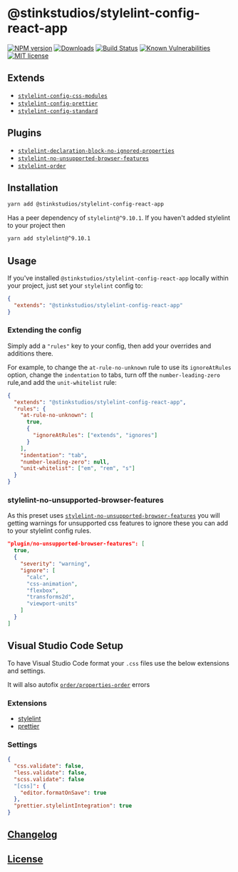 # @stinkstudios/stylelint-config-react-app

[![NPM version][npm-img]][npm-url] [![Downloads][downloads-img]][npm-url] [![Build Status][travis-img]][travis-url] [![Known Vulnerabilities][snyk-img]][snyk-url] [![MIT license][mit-img]][mit-url]

## Extends

- [`stylelint-config-css-modules`]
- [`stylelint-config-prettier`]
- [`stylelint-config-standard`]

## Plugins

- [`stylelint-declaration-block-no-ignored-properties`]
- [`stylelint-no-unsupported-browser-features`]
- [`stylelint-order`]

## Installation

```bash
yarn add @stinkstudios/stylelint-config-react-app
```

Has a peer dependency of `stylelint@^9.10.1`. If you haven't added stylelint to your project then

```bash
yarn add stylelint@^9.10.1
```

## Usage

If you've installed `@stinkstudios/stylelint-config-react-app` locally within your project, just set your `stylelint` config to:

```json
{
  "extends": "@stinkstudios/stylelint-config-react-app"
}
```

### Extending the config

Simply add a `"rules"` key to your config, then add your overrides and additions there.

For example, to change the `at-rule-no-unknown` rule to use its `ignoreAtRules` option, change the `indentation` to tabs, turn off the `number-leading-zero` rule,and add the `unit-whitelist` rule:

```json
{
  "extends": "@stinkstudios/stylelint-config-react-app",
  "rules": {
    "at-rule-no-unknown": [
      true,
      {
        "ignoreAtRules": ["extends", "ignores"]
      }
    ],
    "indentation": "tab",
    "number-leading-zero": null,
    "unit-whitelist": ["em", "rem", "s"]
  }
}
```

### stylelint-no-unsupported-browser-features

As this preset uses [`stylelint-no-unsupported-browser-features`](https://github.com/ismay/stylelint-no-unsupported-browser-features/tree/v3.0.0) you will getting warnings for unsupported css features to ignore these you can add to your stylelint config rules.

```json
"plugin/no-unsupported-browser-features": [
  true,
  {
    "severity": "warning",
    "ignore": [
      "calc",
      "css-animation",
      "flexbox",
      "transforms2d",
      "viewport-units"
    ]
  }
]
```

## Visual Studio Code Setup

To have Visual Studio Code format your `.css` files use the below extensions and settings.

It will also autofix [`order/properties-order`] errors

### Extensions

- [stylelint](https://marketplace.visualstudio.com/items?itemName=shinnn.stylelint)
- [prettier](https://marketplace.visualstudio.com/items?itemName=esbenp.prettier-vscode)

### Settings

```json
{
  "css.validate": false,
  "less.validate": false,
  "scss.validate": false
  "[css]": {
    "editor.formatOnSave": true
  },
  "prettier.stylelintIntegration": true
}
```

## [Changelog](https://github.com/Stinkstudios/npm-packages/blob/master/packages/stylelint-config-react-app/CHANGELOG.md)

## [License](https://github.com/Stinkstudios/npm-packages/blob/master/packages/stylelint-config-react-app/LICENSE)

[downloads-img]: https://img.shields.io/npm/dm/@stinkstudios/stylelint-config-react-app.svg?style=flat-square
[npm-img]: https://img.shields.io/npm/v/@stinkstudios/stylelint-config-react-app.svg?style=flat-square
[npm-url]: https://npmjs.org/package/@stinkstudios/stylelint-config-react-app
[travis-img]: https://travis-ci.com/Stinkstudios/npm-packages.svg?style=flat-square
[travis-url]: https://travis-ci.com/Stinkstudios/npm-packages
[snyk-img]: https://snyk.io/test/github/Stinkstudios/npm-packages/badge.svg?targetFile=packages%2Fstylelint-config-react-app%2Fpackage.json
[snyk-url]: https://snyk.io/test/github/Stinkstudios/npm-packages?targetFile=packages%2Fstylelint-config-react-app%2Fpackage.json
[mit-img]: http://img.shields.io/badge/license-MIT-brightgreen.svg
[mit-url]: http://opensource.org/licenses/MIT
[`order/properties-order`]: https://github.com/hudochenkov/stylelint-order/blob/master/rules/properties-order/README.md
[`stylelint-config-css-modules`]: https://github.com/pascalduez/stylelint-config-css-modules
[`stylelint-config-prettier`]: https://github.com/prettier/stylelint-config-prettier
[`stylelint-config-standard`]: https://github.com/stylelint/stylelint-config-standard
[`stylelint-declaration-block-no-ignored-properties`]: https://github.com/kristerkari/stylelint-declaration-block-no-ignored-properties
[`stylelint-no-unsupported-browser-features`]: https://github.com/ismay/stylelint-no-unsupported-browser-features
[`stylelint-order`]: https://github.com/hudochenkov/stylelint-order
